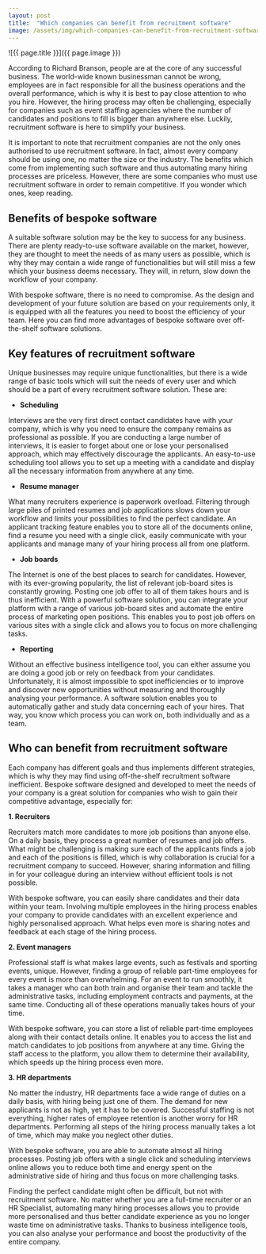 ```yaml
---
layout: post
title:  "Which companies can benefit from recruitment software"
image: /assets/img/which-companies-can-benefit-from-recruitment-software.jpg
---
```


![{{ page.title }}]({{ page.image }})

According to Richard Branson, people are at the core of any successful business. The world-wide known businessman cannot be wrong, employees are in fact responsible for all the business operations and the overall performance, which is why it is best to pay close attention to who you hire. However, the hiring process may often be challenging, especially for companies such as event staffing agencies where the number of candidates and positions to fill is bigger than anywhere else. Luckily, recruitment software is here to simplify your business.

It is important to note that recruitment companies are not the only ones authorised to use recruitment software. In fact, almost every company should be using one, no matter the size or the industry. The benefits which come from implementing such software and thus automating many hiring processes are priceless. However, there are some companies who must use recruitment software in order to remain competitive. If you wonder which ones, keep reading.
 

## Benefits of bespoke software
A suitable software solution may be the key to success for any business. There are plenty ready-to-use software available on the market, however, they are thought to meet the needs of as many users as possible, which is why they may contain a wide range of functionalities but will still miss a few which your business deems necessary. They will, in return, slow down the workflow of your company.

With bespoke software, there is no need to compromise. As the design and development of your future solution are based on your requirements only, it is equipped with all the features you need to boost the efficiency of your team. Here you can find more advantages of bespoke software over off-the-shelf software solutions.
 

## Key features of recruitment software
Unique businesses may require unique functionalities, but there is a wide range of basic tools which will suit the needs of every user and which should be a part of every recruitment software solution. These are:
 

- **Scheduling**
  
Interviews are the very first direct contact candidates have with your company, which is why you need to ensure the company remains as professional as possible. If you are conducting a large number of interviews, it is easier to forget about one or lose your personalised approach, which may effectively discourage the applicants. An easy-to-use scheduling tool allows you to set up a meeting with a candidate and display all the necessary information from anywhere at any time.
 

- **Resume manager**
  
What many recruiters experience is paperwork overload. Filtering through large piles of printed resumes and job applications slows down your workflow and limits your possibilities to find the perfect candidate. An applicant tracking feature enables you to store all of the documents online, find a resume you need with a single click, easily communicate with your applicants and manage many of your hiring process all from one platform.
 

- **Job boards**
  
The Internet is one of the best places to search for candidates. However, with its ever-growing popularity, the list of relevant job-board sites is constantly growing. Posting one job offer to all of them takes hours and is thus inefficient. With a powerful software solution, you can integrate your platform with a range of various job-board sites and automate the entire process of marketing open positions. This enables you to post job offers on various sites with a single click and allows you to focus on more challenging tasks.
 

- **Reporting**
  
Without an effective business intelligence tool, you can either assume you are doing a good job or rely on feedback from your candidates. Unfortunately, it is almost impossible to spot inefficiencies or to improve and discover new opportunities without measuring and thoroughly analysing your performance. A software solution enables you to automatically gather and study data concerning each of your hires. That way, you know which process you can work on, both individually and as a team.
 

## Who can benefit from recruitment software
Each company has different goals and thus implements different strategies, which is why they may find using off-the-shelf recruitment software inefficient. Bespoke software designed and developed to meet the needs of your company is a great solution for companies who wish to gain their competitive advantage, especially for:
 

**1. Recruiters**

Recruiters match more candidates to more job positions than anyone else. On a daily basis, they process a great number of resumes and job offers. What might be challenging is making sure each of the applicants finds a job and each of the positions is filled, which is why collaboration is crucial for a recruitment company to succeed. However, sharing information and filling in for your colleague during an interview without efficient tools is not possible.
 

With bespoke software, you can easily share candidates and their data within your team. Involving multiple employees in the hiring process enables your company to provide candidates with an excellent experience and highly personalised approach. What helps even more is sharing notes and feedback at each stage of the hiring process.
 

**2. Event managers**

Professional staff is what makes large events, such as festivals and sporting events, unique. However, finding a group of reliable part-time employees for every event is more than overwhelming. For an event to run smoothly, it takes a manager who can both train and organise their team and tackle the administrative tasks, including employment contracts and payments, at the same time. Conducting all of these operations manually takes hours of your time.
 

With bespoke software, you can store a list of reliable part-time employees along with their contact details online. It enables you to access the list and match candidates to job positions from anywhere at any time. Giving the staff access to the platform, you allow them to determine their availability, which speeds up the hiring process even more.
 

**3. HR departments**

No matter the industry, HR departments face a wide range of duties on a daily basis, with hiring being just one of them. The demand for new applicants is not as high, yet it has to be covered. Successful staffing is not everything, higher rates of employee retention is another worry for HR departments. Performing all steps of the hiring process manually takes a lot of time, which may make you neglect other duties.
 

With bespoke software, you are able to automate almost all hiring processes. Posting job offers with a single click and scheduling interviews online allows you to reduce both time and energy spent on the administrative side of hiring and thus focus on more challenging tasks.

Finding the perfect candidate might often be difficult, but not with recruitment software. No matter whether you are a full-time recruiter or an HR Specialist, automating many hiring processes allows you to provide more personalised and thus better candidate experience as you no longer waste time on administrative tasks. Thanks to business intelligence tools, you can also analyse your performance and boost the productivity of the entire company.
